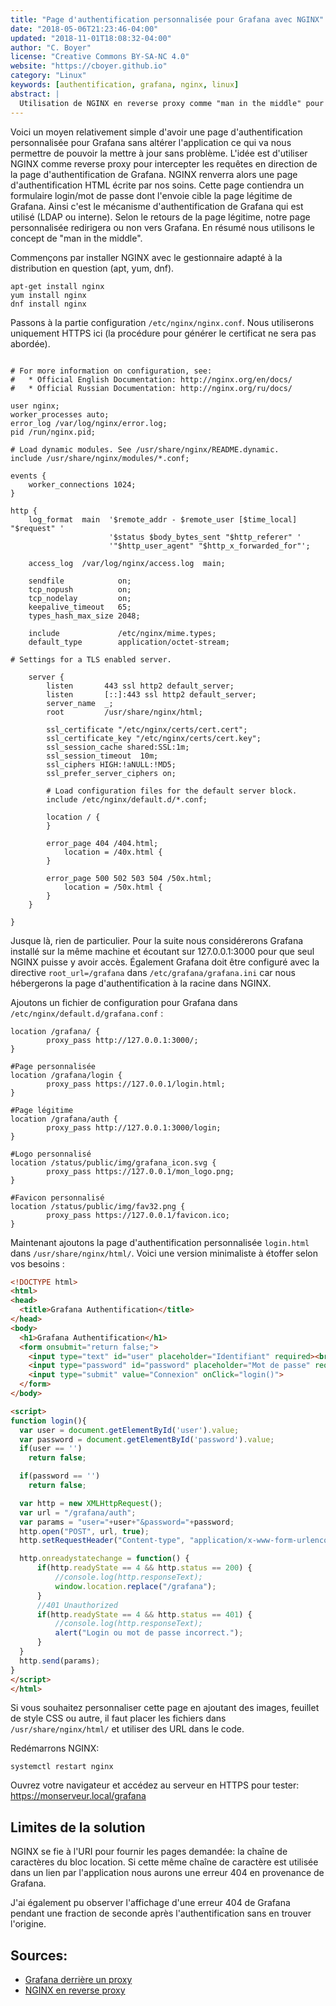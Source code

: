 ```yaml
---
title: "Page d'authentification personnalisée pour Grafana avec NGINX"
date: "2018-05-06T21:23:46-04:00"
updated: "2018-11-01T18:08:32-04:00"
author: "C. Boyer"
license: "Creative Commons BY-SA-NC 4.0"
website: "https://cboyer.github.io"
category: "Linux"
keywords: [authentification, grafana, nginx, linux]
abstract: |
  Utilisation de NGINX en reverse proxy comme "man in the middle" pour rediriger vers une page d'authentification personnalisée.
---
```


Voici un moyen relativement simple d'avoir une page d'authentification personnalisée pour Grafana sans altérer l'application ce qui va nous permettre de pouvoir la mettre à jour sans problème. L'idée est d'utiliser NGINX comme reverse proxy pour intercepter les requêtes en direction de la page d'authentification de Grafana. NGINX renverra alors une page d'authentification HTML écrite par nos soins. Cette page contiendra un formulaire login/mot de passe dont l'envoie cible la page légitime de Grafana. Ainsi c'est le mécanisme d'authentification de Grafana qui est utilisé (LDAP ou interne). Selon le retours de la page légitime, notre page personnalisée redirigera ou non vers Grafana.
En résumé nous utilisons le concept de "man in the middle".

Commençons par installer NGINX avec le gestionnaire adapté à la distribution en question (apt, yum, dnf).

```console
apt-get install nginx
yum install nginx
dnf install nginx
```

Passons à la partie configuration `/etc/nginx/nginx.conf`. Nous utiliserons uniquement HTTPS ici (la procédure pour générer le certificat ne sera pas abordée).

```console

# For more information on configuration, see:
#   * Official English Documentation: http://nginx.org/en/docs/
#   * Official Russian Documentation: http://nginx.org/ru/docs/

user nginx;
worker_processes auto;
error_log /var/log/nginx/error.log;
pid /run/nginx.pid;

# Load dynamic modules. See /usr/share/nginx/README.dynamic.
include /usr/share/nginx/modules/*.conf;

events {
    worker_connections 1024;
}

http {
    log_format  main  '$remote_addr - $remote_user [$time_local] "$request" '
                      '$status $body_bytes_sent "$http_referer" '
                      '"$http_user_agent" "$http_x_forwarded_for"';

    access_log  /var/log/nginx/access.log  main;

    sendfile            on;
    tcp_nopush          on;
    tcp_nodelay         on;
    keepalive_timeout   65;
    types_hash_max_size 2048;

    include             /etc/nginx/mime.types;
    default_type        application/octet-stream;

# Settings for a TLS enabled server.

    server {
        listen       443 ssl http2 default_server;
        listen       [::]:443 ssl http2 default_server;
        server_name  _;
        root         /usr/share/nginx/html;

        ssl_certificate "/etc/nginx/certs/cert.cert";
        ssl_certificate_key "/etc/nginx/certs/cert.key";
        ssl_session_cache shared:SSL:1m;
        ssl_session_timeout  10m;
        ssl_ciphers HIGH:!aNULL:!MD5;
        ssl_prefer_server_ciphers on;

        # Load configuration files for the default server block.
        include /etc/nginx/default.d/*.conf;

        location / {
        }

        error_page 404 /404.html;
            location = /40x.html {
        }

        error_page 500 502 503 504 /50x.html;
            location = /50x.html {
        }
    }

}

```

Jusque là, rien de particulier. Pour la suite nous considérerons Grafana installé sur la même machine et écoutant sur 127.0.0.1:3000 pour que seul NGINX puisse y avoir accès. Également Grafana doit être configuré avec la directive `root_url=/grafana` dans `/etc/grafana/grafana.ini` car nous hébergerons la page d'authentification à la racine dans NGINX.

Ajoutons un fichier de configuration pour Grafana dans `/etc/nginx/default.d/grafana.conf` :

```console
location /grafana/ {
        proxy_pass http://127.0.0.1:3000/;
}

#Page personnalisée
location /grafana/login {
        proxy_pass https://127.0.0.1/login.html;
}

#Page légitime
location /grafana/auth {
        proxy_pass http://127.0.0.1:3000/login;
}

#Logo personnalisé
location /status/public/img/grafana_icon.svg {
        proxy_pass https://127.0.0.1/mon_logo.png;
}

#Favicon personnalisé
location /status/public/img/fav32.png {
        proxy_pass https://127.0.0.1/favicon.ico;
}
```

Maintenant ajoutons la page d'authentification personnalisée `login.html` dans `/usr/share/nginx/html/`. Voici une version minimaliste à étoffer selon vos besoins :

```html
<!DOCTYPE html>
<html>
<head>
  <title>Grafana Authentification</title>
</head>
<body>
  <h1>Grafana Authentification</h1>
  <form onsubmit="return false;">
    <input type="text" id="user" placeholder="Identifiant" required><br>
    <input type="password" id="password" placeholder="Mot de passe" required><br>
    <input type="submit" value="Connexion" onClick="login()">
  </form>
</body>

<script>
function login(){
  var user = document.getElementById('user').value;
  var password = document.getElementById('password').value;
  if(user == '')
    return false;

  if(password == '')
    return false;

  var http = new XMLHttpRequest();
  var url = "/grafana/auth";
  var params = "user="+user+"&password="+password;
  http.open("POST", url, true);
  http.setRequestHeader("Content-type", "application/x-www-form-urlencoded");

  http.onreadystatechange = function() {
      if(http.readyState == 4 && http.status == 200) {
          //console.log(http.responseText);
          window.location.replace("/grafana");
      }
      //401 Unauthorized
      if(http.readyState == 4 && http.status == 401) {
          //console.log(http.responseText);
          alert("Login ou mot de passe incorrect.");
      }
  }
  http.send(params);
}
</script>
</html>
```

Si vous souhaitez personnaliser cette page en ajoutant des images, feuillet de style CSS ou autre, il faut placer les fichiers dans `/usr/share/nginx/html/` et utiliser des URL dans le code.

Redémarrons NGINX:

```console
systemctl restart nginx
```

Ouvrez votre navigateur et accédez au serveur en HTTPS pour tester: https://monserveur.local/grafana

## Limites de la solution

NGINX se fie à l'URI pour fournir les pages demandée: la chaîne de caractères du bloc location. Si cette même chaîne de caractère est utilisée dans un lien par l'application nous aurons une erreur 404 en provenance de Grafana.

J'ai également pu observer l'affichage d'une erreur 404 de Grafana pendant une fraction de seconde après l'authentification sans en trouver l'origine.

## Sources:

 - [Grafana derrière un proxy](http://docs.grafana.org/installation/behind_proxy)
 - [NGINX en reverse proxy](http://nginx.org/en/docs/http/ngx_http_core_module.html#location)
